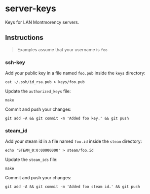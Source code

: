 # server-keys

Keys for LAN Montmorency servers.

## Instructions

> Examples assume that your username is `foo`

### ssh-key

Add your public key in a file named `foo.pub` inside the `keys` directory:

    cat ~/.ssh/id_rsa.pub > keys/foo.pub

Update the `authorized_keys` file:

    make

Commit and push your changes:

    git add -A && git commit -m 'Added foo key.' && git push

### steam_id

Add your steam id in a file named `foo.id` inside the `steam` directory:

    echo 'STEAM_0:0:00000000' > steam/foo.id

Update the `steam_ids` file:

    make

Commit and push your changes:

    git add -A && git commit -m 'Added foo steam id.' && git push
